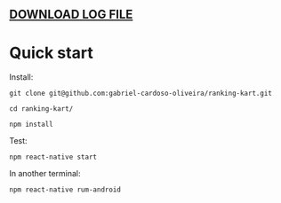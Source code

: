 ## <a href="https://drive.google.com/file/d/1mn5mUVJVI8NwY7vW6Qti2yhS8LgMWjf9/view?usp=share_link">DOWNLOAD LOG FILE</a>

# Quick start

Install:

```
git clone git@github.com:gabriel-cardoso-oliveira/ranking-kart.git
```
```
cd ranking-kart/
```
```
npm install
```

Test:

```
npm react-native start
```
In another terminal:
```
npm react-native rum-android
```
